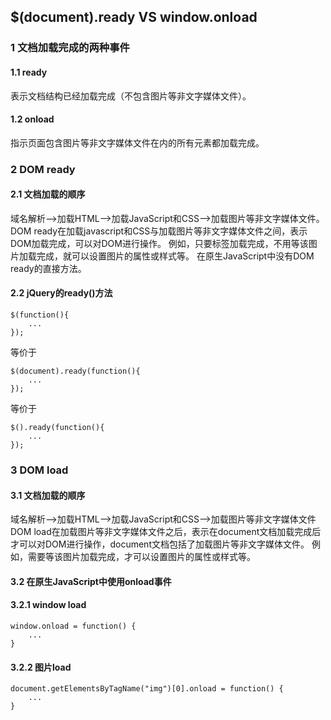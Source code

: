 ## $(document).ready VS window.onload

### 1 文档加载完成的两种事件
#### 1.1 ready
表示文档结构已经加载完成（不包含图片等非文字媒体文件）。

#### 1.2 onload
指示页面包含图片等非文字媒体文件在内的所有元素都加载完成。

### 2 DOM ready
#### 2.1 文档加载的顺序
域名解析-->加载HTML-->加载JavaScript和CSS-->加载图片等非文字媒体文件。
DOM ready在加载javascript和CSS与加载图片等非文字媒体文件之间，表示DOM加载完成，可以对DOM进行操作。
例如，只要<img>标签加载完成，不用等该图片加载完成，就可以设置图片的属性或样式等。
在原生JavaScript中没有DOM ready的直接方法。

#### 2.2 jQuery的ready()方法
```
$(function(){
    ...
});
```
等价于
```
$(document).ready(function(){
    ...
});
```
等价于
```
$().ready(function(){
    ...
});
```

### 3 DOM load
#### 3.1 文档加载的顺序
域名解析-->加载HTML-->加载JavaScript和CSS-->加载图片等非文字媒体文件
DOM load在加载图片等非文字媒体文件之后，表示在document文档加载完成后才可以对DOM进行操作，document文档包括了加载图片等非文字媒体文件。
例如，需要等该图片加载完成，才可以设置图片的属性或样式等。

#### 3.2 在原生JavaScript中使用onload事件
#### 3.2.1 window load
```
window.onload = function() {
    ...
}
```

#### 3.2.2 图片load
```
document.getElementsByTagName("img")[0].onload = function() {
    ...
}
```

